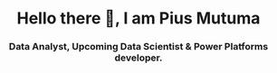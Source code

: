<h1 align="center">Hello there 👋, I am Pius Mutuma</h1>
<h3 align="center">Data Analyst, Upcoming Data Scientist & Power Platforms developer.</h3>
<h5 I love working with data and using my analytical skills to find insights and solutions to problems. </h5>
